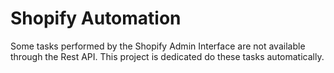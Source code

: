 # Shopify Automation
Some tasks performed by the Shopify Admin Interface are not available through the Rest API.
This project is dedicated do these tasks automatically.

